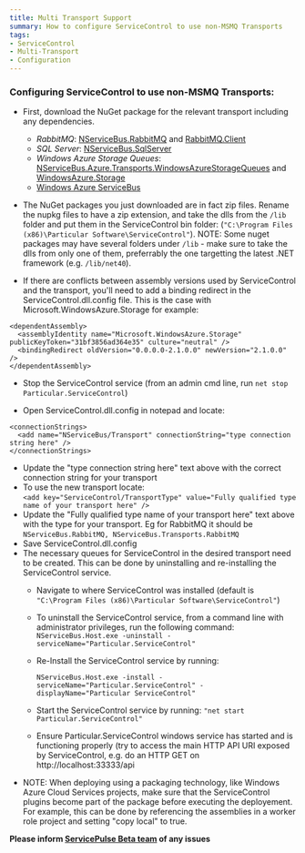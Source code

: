 ```yaml
---
title: Multi Transport Support
summary: How to configure ServiceControl to use non-MSMQ Transports
tags:
- ServiceControl
- Multi-Transport
- Configuration
---
```


### Configuring ServiceControl to use non-MSMQ Transports:

* First, download the NuGet package for the relevant transport including any dependencies.
   * *RabbitMQ*: [NServiceBus.RabbitMQ](https://www.nuget.org/api/v2/package/NServiceBus.RabbitMQ) and [RabbitMQ.Client](https://www.nuget.org/api/v2/package/RabbitMQ.Client)
   * *SQL Server*: [NServiceBus.SqlServer](https://www.nuget.org/api/v2/package/NServiceBus.SqlServer)
   * *Windows Azure Storage Queues*: [NServiceBus.Azure.Transports.WindowsAzureStorageQueues](https://www.nuget.org/packages/NServiceBus.Azure.Transports.WindowsAzureStorageQueues/5.1.1) and [WindowsAzure.Storage](https://www.nuget.org/api/v2/package/WindowsAzure.Storage/2.1.0)
   * [Windows Azure ServiceBus](https://www.nuget.org/packages/NServiceBus.Azure.Transports.WindowsAzureServiceBus/) 

* The NuGet packages you just downloaded are in fact zip files. Rename the nupkg files to have a zip extension, and take the dlls from the `/lib` folder and put them in the ServiceControl bin folder: (`"C:\Program Files (x86)\Particular Software\ServiceControl"`). NOTE: Some nuget packages may have several folders under `/lib` - make sure to take the dlls from only one of them, preferrably the one targetting the latest .NET framework (e.g. `/lib/net40`).
* If there are conflicts between assembly versions used by ServiceControl and the transport, you'll need to add a binding redirect in the ServiceControl.dll.config file. This is the case with Microsoft.WindowsAzure.Storage for example:

```
<dependentAssembly>
  <assemblyIdentity name="Microsoft.WindowsAzure.Storage" publicKeyToken="31bf3856ad364e35" culture="neutral" />
  <bindingRedirect oldVersion="0.0.0.0-2.1.0.0" newVersion="2.1.0.0" />
</dependentAssembly>
```
    
* Stop the ServiceControl service (from an admin cmd line, run `net stop Particular.ServiceControl`)

* Open ServiceControl.dll.config in notepad and locate:    

```   
<connectionStrings>
  <add name="NServiceBus/Transport" connectionString="type connection string here" />
</connectionStrings>
```
   
* Update the "type connection string here" text above with the correct connection string for your transport
* To use the new transport locate:    
   `<add key="ServiceControl/TransportType" value="Fully qualified type name of your transport here" />`
* Update the "Fully qualified type name of your transport here" text above with the type for your transport. Eg for RabbitMQ it should be `NServiceBus.RabbitMQ, NServiceBus.Transports.RabbitMQ`
* Save ServiceControl.dll.config
* The necessary queues for ServiceControl in the desired transport need to be created. This can be done by uninstalling and re-installing the ServiceControl service.
   * Navigate to where ServiceControl was installed (default is `"C:\Program Files (x86)\Particular Software\ServiceControl"`)
   * To uninstall the ServiceControl service, from a command line with administrator privileges, run the following command: `NServiceBus.Host.exe -uninstall -serviceName="Particular.ServiceControl"`
   * Re-Install the ServiceControl service by running: 

      `NServiceBus.Host.exe -install -serviceName="Particular.ServiceControl" -displayName="Particular ServiceControl"` 
   * Start the ServiceControl service by running: `"net start Particular.ServiceControl"`
   * Ensure Particular.ServiceControl windows service has started and is functioning properly (try to access the main HTTP API URI exposed by ServiceControl, e.g. do an HTTP GET on http://localhost:33333/api
* NOTE: When deploying using a packaging technology, like Windows Azure Cloud Services projects, make sure that the ServiceControl plugins become part of the package before executing the deployement. For example, this can be done by referencing the assemblies in a worker role project and setting "copy local" to true.

**Please inform [ServicePulse Beta team](mailto:pulsebeta@nservicebus.com) of any issues**
